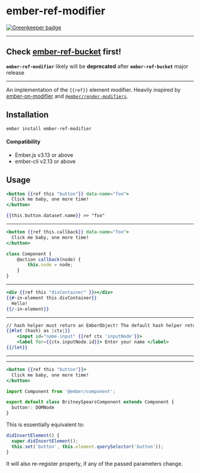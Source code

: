 # ember-ref-modifier

[![Greenkeeper badge](https://badges.greenkeeper.io/lifeart/ember-ref-modifier.svg)](https://greenkeeper.io/)

------------

## Check [ember-ref-bucket](https://github.com/lifeart/ember-ref-bucket) first!

**`ember-ref-modifier`** likely will be **deprecated** after **`ember-ref-bucket`** major release

------------

An implementation of the `{{ref}}` element modifier. 
Heavily inspired by [ember-on-modifier](https://github.com/buschtoens/ember-on-modifier) and  [`@ember/render-modifiers`](https://github.com/emberjs/ember-render-modifiers).

## Installation

```
ember install ember-ref-modifier
```

#### Compatibility

- Ember.js v3.13 or above
- ember-cli v2.13 or above

## Usage

```hbs
<button {{ref this "button"}} data-name="foo">
  Click me baby, one more time!
</button>

{{this.button.dataset.name}} >> "foo"
```

--------------------------

```hbs
<button {{ref this.callback}} data-name="foo">
  Click me baby, one more time!
</button>
```

```js
class Component {
	@action callback(node) {
		this.node = node;
	}
}

```

------------------------

```hbs
<div {{ref this "divContainer" }}></div>
{{#-in-element this.divContainer}}
  Hello!
{{/-in-element}}
```
------------------------


```hbs
// hash helper must return an EmberObject! The default hash helper returns a pojo.
{{#let (hash) as |ctx|}}
	<input id="name-input" {{ref ctx 'inputNode'}}>
	<label for={{ctx.inputNode.id}}> Enter your name </label>
{{/let}}
```


------------------------

------

```hbs
<button {{ref this "button"}}>
  Click me baby, one more time!
</button>
```

```ts
import Component from '@ember/component';

export default class BritneySpearsComponent extends Component {
  button!: DOMNode
}
```


This is essentially equivalent to:

```ts
didInsertElement() {
  super.didInsertElement();
  this.set('button', this.element.querySelector('button'));
}
```

It will also re-register property, if any of the passed parameters change.
